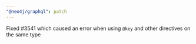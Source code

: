 ```yaml
---
"@neo4j/graphql": patch
---
```


Fixed #3541 which caused an error when using `@key` and other directives on the same type
